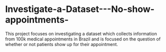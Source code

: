 # Investigate-a-Dataset---No-show-appointments-
This project focuses on investigating a  dataset which collects information from 100k medical appointments in Brazil and is focused on the question of whether or not patients show up for their appointment.
